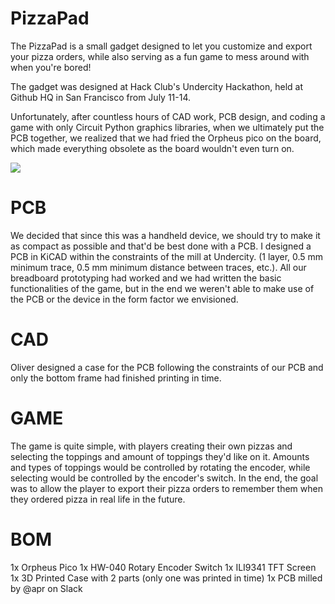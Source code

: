 # PizzaPad
The PizzaPad is a small gadget designed to let you customize and export your pizza orders, while also serving as a fun game to mess around with when you're bored!

The gadget was designed at Hack Club's Undercity Hackathon, held at Github HQ in San Francisco from July 11-14. 

Unfortunately, after countless hours of CAD work, PCB design, and coding a game with only Circuit Python graphics libraries, when we ultimately put the PCB together, we realized that we had fried the Orpheus pico on the board, which made everything obsolete as the board wouldn't even turn on. 

<img src="images/pizzapad">

# PCB
We decided that since this was a handheld device, we should try to make it as compact as possible and that'd be best done with a PCB. I designed a PCB in KiCAD within the constraints of the mill at Undercity. (1 layer, 0.5 mm minimum trace, 0.5 mm minimum distance between traces, etc.). All our breadboard prototyping had worked and we had written the basic functionalities of the game, but in the end we weren't able to make use of the PCB or the device in the form factor we envisioned.

# CAD
Oliver designed a case for the PCB following the constraints of our PCB and only the bottom frame had finished printing in time.

# GAME

The game is quite simple, with players creating their own pizzas and selecting the toppings and amount of toppings they'd like on it. Amounts and types of toppings would be controlled by rotating the encoder, while selecting would be controlled by the encoder's switch. In the end, the goal was to allow the player to export their pizza orders to remember them when they ordered pizza in real life in the future.


# BOM
1x Orpheus Pico
1x HW-040 Rotary Encoder Switch
1x ILI9341 TFT Screen
1x 3D Printed Case with 2 parts (only one was printed in time)
1x PCB milled by @apr on Slack

